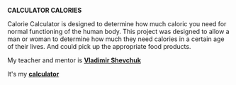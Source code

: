 
**CALCULATOR CALORIES**


Calorie Calculator is designed to determine how much caloric you need for normal functioning of the human body.
This project was designed to allow a man or woman to determine how much they need calories in a certain age of their lives. 
And could pick up the appropriate food products.


My teacher and mentor is **[Vladimir Shevchuk](https://github.com/dosandk)**


It's my **[calculator](https://reboot-ua.github.io/Calculator-calories/)**

